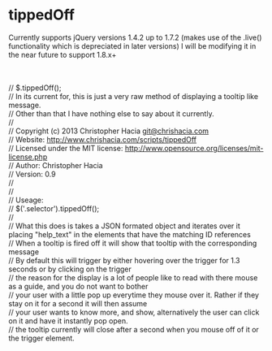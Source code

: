 tippedOff
=========
Currently supports jQuery versions 1.4.2 up to 1.7.2 (makes use of the .live() functionality which is depreciated in later versions)
I will be modifying it in the near future to support 1.8.x+<br><br><br>


// $.tippedOff();<br>
// In its current for, this is just a very raw method of displaying a tooltip like message.<br>
// Other than that I have nothing else to say about it currently.<br>
//<br>
// Copyright (c) 2013 Christopher Hacia git@chrishacia.com<br>
// Website: http://www.chrishacia.com/scripts/tippedOff<br>
// Licensed under the MIT license: http://www.opensource.org/licenses/mit-license.php<br>
// Author: Christopher Hacia<br>
// Version: 0.9<br>
//<br>
//<br>
// Useage:<br>
// $('.selector').tippedOff();<br>
// <br>
// What this does is takes a JSON formated object and iterates over it placing "help_text" in the elements that have the matching ID references<br>
// When a tooltip is fired off it will show that tooltip with the corresponding message<br>
// By default this will trigger by either hovering over the trigger for 1.3 seconds or by clicking on the trigger<br>
// the reason for the display is a lot of people like to read with there mouse as a guide, and you do not want to bother<br>
// your user with a little pop up everytime they mouse over it. Rather if they stay on it for a second it will then assume <br>
// your user wants to know more, and show, alternatively the user can click on it and have it instantly pop open.<br>
// the tooltip currently will close after a second when you mouse off of it or the trigger element.<br>